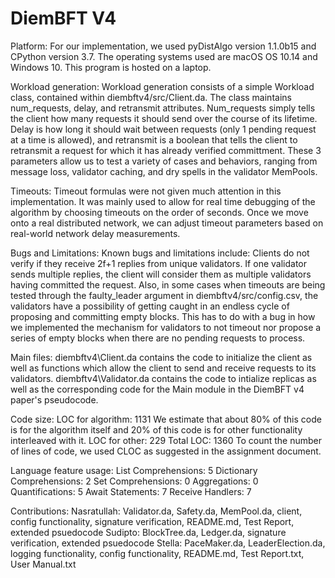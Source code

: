 # DiemBFT V4

Platform:
For our implementation, we used pyDistAlgo version 1.1.0b15 and CPython version 3.7. The operating systems used are macOS OS 10.14 and Windows 10. This program is hosted on a laptop.

Workload generation:
Workload generation consists of a simple Workload class, contained within diembftv4/src/Client.da. The class maintains num_requests, delay, and retransmit attributes. Num_requests simply tells the client how many requests it should send over the course of its lifetime. Delay is how long it should wait between requests (only 1 pending request at a time is allowed), and retransmit is a boolean that tells the client to retransmit a request for which it has already verified committment. These 3 parameters allow us to test a variety of cases and behaviors, ranging from message loss, validator caching, and dry spells in the validator MemPools.

Timeouts:
Timeout formulas were not given much attention in this implementation. It was mainly used to allow for real time debugging of the algorithm by choosing timeouts on the order of seconds. Once we move onto a real distributed network, we can adjust timeout parameters based on real-world network delay measurements.

Bugs and Limitations:
Known bugs and limitations include: Clients do not verify if they receive 2f+1 replies from unique validators. If one validator sends multiple replies, the client will consider them as multiple validators having committed the request. Also, in some cases when timeouts are being tested through the faulty_leader argument in diembftv4/src/config.csv, the validators have a possibility of getting caught in an endless cycle of proposing and committing empty blocks. This has to do with a bug in how we implemented the mechanism for validators to not timeout nor propose a series of empty blocks when there are no pending requests to process.

Main files:
diembftv4\Client.da contains the code to initialize the client as well as functions which allow the client to send and receive requests to its validators.
diembftv4\Validator.da contains the code to intialize replicas as well as the corresponding code for the Main module in the DiemBFT v4 paper's pseudocode.

Code size:
LOC for algorithm: 1131
We estimate that about 80% of this code is for the algorithm itself and 20% of this code is for other functionality interleaved with it.
LOC for other: 229
Total LOC: 1360
To count the number of lines of code, we used CLOC as suggested in the assignment document.

Language feature usage:
List Comprehensions: 5
Dictionary Comprehensions: 2
Set Comprehensions: 0
Aggregations: 0
Quantifications: 5
Await Statements: 7
Receive Handlers: 7

Contributions:
Nasratullah: Validator.da, Safety.da, MemPool.da, client, config functionality, signature verification, README.md, Test Report, extended psuedocode
Sudipto: BlockTree.da, Ledger.da, signature verification, extended psuedocode
Stella: PaceMaker.da, LeaderElection.da, logging functionality, config functionality, README.md, Test Report.txt, User Manual.txt
